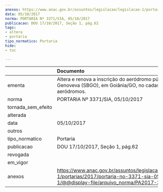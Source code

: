 ```yaml
---
anexos: https://www.anac.gov.br/assuntos/legislacao/legislacao-1/portarias/2017/portaria-no-3371-sia-05-10-2017-1/@@display-file/arquivo_norma/PA2017-3371.pdf
data: 05/10/2017
norma: PORTARIA Nº 3371/SIA, 05/10/2017
publicacao: DOU 17/10/2017, Seção 1, pág.62
tags:
- altera
- portaria
tipo_normatico: Portaria
hide: 
- toc 
 
---
```


|                    | Documento                                                                                                                                              |
|:-------------------|:-------------------------------------------------------------------------------------------------------------------------------------------------------|
| ementa             | Altera e renova a inscrição do aeródromo público Santa Genoveva (SBGO), em Goiânia/GO, no cadastro de aeródromos.                                      |
| norma              | PORTARIA Nº 3371/SIA, 05/10/2017                                                                                                                       |
| tornada_sem_efeito |                                                                                                                                                        |
| alterada           |                                                                                                                                                        |
| data               | 05/10/2017                                                                                                                                             |
| outros             |                                                                                                                                                        |
| tipo_normatico     | Portaria                                                                                                                                               |
| publicacao         | DOU 17/10/2017, Seção 1, pág.62                                                                                                                        |
| revogada           |                                                                                                                                                        |
| em_vigor           |                                                                                                                                                        |
| anexos             | https://www.anac.gov.br/assuntos/legislacao/legislacao-1/portarias/2017/portaria-no-3371-sia-05-10-2017-1/@@display-file/arquivo_norma/PA2017-3371.pdf |